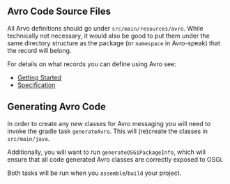 ## Avro Code Source Files

All Arvo definitions should go under `src/main/resources/avro`.  While technically
not necessary, it would also be good to put them under the same directory structure as 
the package (or `namespace` in Avro-speak) that the record will belong.

For details on what records you can define using Avro see:

- [Getting Started](https://avro.apache.org/docs/current/gettingstartedjava.html)
- [Specification](https://avro.apache.org/docs/current/spec.html)

## Generating Avro Code

In order to create any new classes for Avro messaging you will need to invoke
the gradle task `generateAvro`.  This will (re)create the classes in `src/main/java`.

Additionally, you will want to run `generateOSGiPackageInfo`, which will ensure that all code
generated Avro classes are correctly exposed to OSGi.

Both tasks will be run when you `assemble`/`build` your project.

